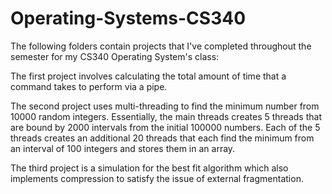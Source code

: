 # Operating-Systems-CS340

The following folders contain projects that I've completed throughout the semester for my CS340 Operating System's class:

The first project involves calculating the total amount of time that a command takes to perform via a pipe.

The second project uses multi-threading to find the minimum number from 10000 random integers.
Essentially, the main threads creates 5 threads that are bound by 2000 intervals from the initial 100000 numbers.
Each of the 5 threads creates an additional 20 threads that each find the minimum from an interval of 100 integers and stores them in an array.

The third project is a simulation for the best fit algorithm which also implements compression to satisfy the issue of external fragmentation. 








